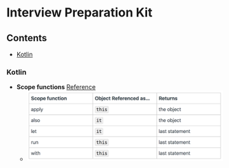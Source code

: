 # Interview Preparation Kit

## Contents
* [Kotlin](#kotlin)

### Kotlin
* **Scope functions** [Reference](https://medium.com/androiddevelopers/kotlin-demystified-scope-functions-57ca522895b1)
    - ![This is an image](/res/KotlinScopedFun.png)